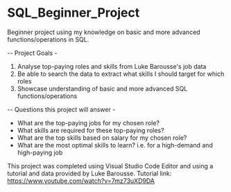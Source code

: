 # SQL_Beginner_Project
Beginner project using my knowledge on basic and more advanced functions/operations in SQL. 

-- Project Goals -
1. Analyse top-paying roles and skills from Luke Barousse's job data
2. Be able to search the data to extract what skills I should target for which roles
3. Showcase understanding of basic and more advanced SQL functions/operations

-- Questions this project will answer -
- What are the top-paying jobs for my chosen role?
- What skills are required for these top-paying roles?
- What are the top skills based on salary for my chosen role?
- What are the most optimal skills to learn? i.e. for a high-demand and high-paying job

This project was completed using Visual Studio Code Editor and using a tutorial and data provided by Luke Barousse.
Tutorial link: https://www.youtube.com/watch?v=7mz73uXD9DA
